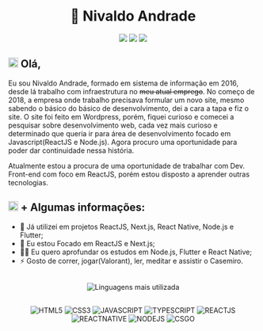<h1 align="center">🧑 Nivaldo Andrade</h1>

<p align="center">
	<a href="https://www.linkedin.com/in/nivaldo-andrade"><img src="https://img.shields.io/badge/-LinkedIn-blue?style=flat-square&logo=linkedin"></img></a>
	<a href="https://api.whatsapp.com/send?phone=+5511984784784"><img src="https://img.shields.io/badge/-whatsapp-25d366&labelColor=white?style=flat-square&logo=Whatsapp&logoColor=white"></img></a>
	<a href="mailto:nivaldoandradef@gmail.com"><img src="https://img.shields.io/badge/-gmail-red?style=flat-square&logo=gmail&logoColor=white"></img></a>
</p>

<h2> 
	<img height="20px" src="https://raw.githubusercontent.com/seanprashad/slackmoji/master/emoji/blob/blob-wave-gif.gif" alt="Ola" />
	Olá,
</h2>
<p>
Eu sou Nivaldo Andrade, formado em sistema de informação em 2016, desde lá trabalho com infraestrutura no <span style="text-decoration-line: line-through">meu atual emprego</span>. No começo de 2018, a empresa onde trabalho precisava formular um novo site, mesmo sabendo o básico do básico de desenvolvimento, dei a cara a tapa e fiz o site. O site foi feito em Wordpress, porém, fiquei curioso e comecei a pesquisar sobre desenvolvimento web, cada vez mais curioso e determinado que queria ir para área de desenvolvimento focado em Javascript(ReactJS e Node.js). Agora procuro uma oportunidade para poder dar continuidade nessa história.
</p>
<p>Atualmente estou a procura de uma oportunidade de trabalhar com Dev. Front-end com foco em ReactJS, porém estou disposto a aprender outras tecnologias.</p>

<h2> 
	<img height="20px" src="https://raw.githubusercontent.com/seanprashad/slackmoji/master/emoji/blob-sign/blob-sign-wait.png" alt="Espere" />
	+ Algumas informações:
</h2>

<ul>
	<li>
		🔭 Já utilizei em projetos ReactJS, Next.js, React Native, Node.js e Flutter;
	</li>
	<li>
		🌱 Eu estou Focado em ReactJS e Next.js;
	</li>
	<li>
		👨‍💻 Eu quero aprofundar os estudos em Node.js, Flutter e React Native;
	</li>
	<li>
		⚡ Gosto de correr, jogar(Valorant), ler, meditar e assistir o Casemiro.
	</li>
</ul>

<p align="center" style="padding: 16px"> 
	<img src="https://github-readme-stats.vercel.app/api/top-langs/?username=nivaldoandrade&hide=html&layout=compact&theme=dracula" alt="Linguagens mais utilizada">
</p>

<p align="center">
	<img src="https://img.shields.io/badge/HTML5-E34F26?style=for-the-badge&logo=html5&logoColor=white" alt="HTML5" />
	<img src="https://img.shields.io/badge/CSS3-1572B6?style=for-the-badge&logo=css3&logoColor=white" alt="CSS3" />
	<img src="https://img.shields.io/badge/JavaScript-323330?style=for-the-badge&logo=javascript&logoColor=F7DF1E" alt="JAVASCRIPT" />
	<img src="https://img.shields.io/badge/TypeScript-007ACC?style=for-the-badge&logo=typescript&logoColor=white" alt="TYPESCRIPT" />
	<img src="https://img.shields.io/badge/React-20232A?style=for-the-badge&logo=react&logoColor=61DAFB" alt="REACTJS" />
	<img src="https://img.shields.io/badge/React_Native-20232A?style=for-the-badge&logo=react&logoColor=61DAFB" alt="REACTNATIVE" />
	<img src="https://img.shields.io/badge/Node.js-43853D?style=for-the-badge&logo=node.js&logoColor=white" alt="NODEJS" />
	<img src="https://img.shields.io/badge/Counter_Strike-000000?style=for-the-badge&logo=counter-strike&logoColor=white" alt="CSGO" />
</p>

